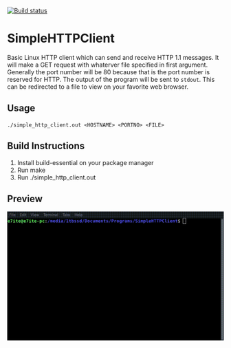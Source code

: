 [![Build status](https://ci.appveyor.com/api/projects/status/js3d2hnyf1u0papk?svg=true)](https://ci.appveyor.com/project/e7ite/simplehttpclient)

# SimpleHTTPClient
Basic Linux HTTP client which can send and receive HTTP 1.1 messages. It will make a GET request with whaterver file specified in first argument. Generally the port number will be 80 because that is the port number is reserved for HTTP. The output of the program will be sent to `stdout`. This can be redirected to a file to view on your favorite web browser.

## Usage
    ./simple_http_client.out <HOSTNAME> <PORTNO> <FILE>

## Build Instructions
1. Install build-essential on your package manager 
2. Run make
3. Run ./simple_http_client.out

## Preview
![Preview](/preview.gif)
